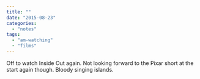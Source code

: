 ```yaml
---
title: ""
date: "2015-08-23"
categories: 
  - "notes"
tags: 
  - "am-watching"
  - "films"
---
```


Off to watch Inside Out again. Not looking forward to the Pixar short at the start again though. Bloody singing islands.
